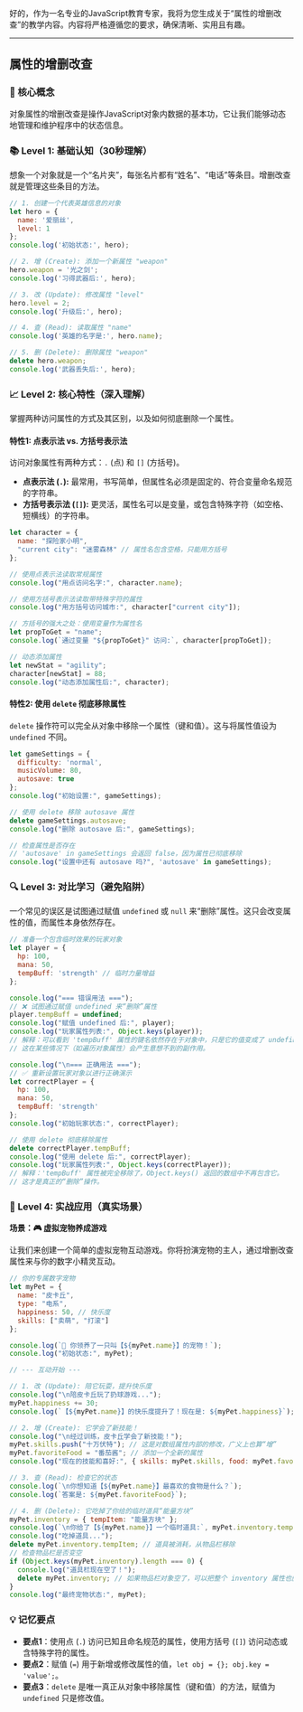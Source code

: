 好的，作为一名专业的JavaScript教育专家，我将为您生成关于“属性的增删改查”的教学内容。内容将严格遵循您的要求，确保清晰、实用且有趣。

---

## 属性的增删改查

### 🎯 核心概念
对象属性的增删改查是操作JavaScript对象内数据的基本功，它让我们能够动态地管理和维护程序中的状态信息。

### 📚 Level 1: 基础认知（30秒理解）
想象一个对象就是一个“名片夹”，每张名片都有“姓名”、“电话”等条目。增删改查就是管理这些条目的方法。

```javascript
// 1. 创建一个代表英雄信息的对象
let hero = {
  name: '爱丽丝',
  level: 1
};
console.log('初始状态:', hero);

// 2. 增 (Create): 添加一个新属性 "weapon"
hero.weapon = '光之剑';
console.log('习得武器后:', hero);

// 3. 改 (Update): 修改属性 "level"
hero.level = 2;
console.log('升级后:', hero);

// 4. 查 (Read): 读取属性 "name"
console.log('英雄的名字是:', hero.name);

// 5. 删 (Delete): 删除属性 "weapon"
delete hero.weapon;
console.log('武器丢失后:', hero);
```

### 📈 Level 2: 核心特性（深入理解）
掌握两种访问属性的方式及其区别，以及如何彻底删除一个属性。

#### 特性1: 点表示法 vs. 方括号表示法
访问对象属性有两种方式：`.` (点) 和 `[]` (方括号)。

- **点表示法 (`.`):** 最常用，书写简单，但属性名必须是固定的、符合变量命名规范的字符串。
- **方括号表示法 (`[]`):** 更灵活，属性名可以是变量，或包含特殊字符（如空格、短横线）的字符串。

```javascript
let character = {
  name: "探险家小明",
  "current city": "迷雾森林" // 属性名包含空格，只能用方括号
};

// 使用点表示法读取常规属性
console.log("用点访问名字:", character.name);

// 使用方括号表示法读取带特殊字符的属性
console.log("用方括号访问城市:", character["current city"]);

// 方括号的强大之处：使用变量作为属性名
let propToGet = "name";
console.log(`通过变量 "${propToGet}" 访问:`, character[propToGet]);

// 动态添加属性
let newStat = "agility";
character[newStat] = 88;
console.log("动态添加属性后:", character);
```

#### 特性2: 使用 `delete` 彻底移除属性
`delete` 操作符可以完全从对象中移除一个属性（键和值）。这与将属性值设为 `undefined` 不同。

```javascript
let gameSettings = {
  difficulty: 'normal',
  musicVolume: 80,
  autosave: true
};
console.log("初始设置:", gameSettings);

// 使用 delete 移除 autosave 属性
delete gameSettings.autosave;
console.log("删除 autosave 后:", gameSettings);

// 检查属性是否存在
// 'autosave' in gameSettings 会返回 false，因为属性已彻底移除
console.log("设置中还有 autosave 吗?", 'autosave' in gameSettings); 
```

### 🔍 Level 3: 对比学习（避免陷阱）
一个常见的误区是试图通过赋值 `undefined` 或 `null` 来“删除”属性。这只会改变属性的值，而属性本身依然存在。

```javascript
// 准备一个包含临时效果的玩家对象
let player = {
  hp: 100,
  mana: 50,
  tempBuff: 'strength' // 临时力量增益
};

console.log("=== 错误用法 ===");
// ❌ 试图通过赋值 undefined 来“删除”属性
player.tempBuff = undefined;
console.log("赋值 undefined 后:", player);
console.log("玩家属性列表:", Object.keys(player));
// 解释：可以看到 'tempBuff' 属性的键名依然存在于对象中，只是它的值变成了 undefined。
// 这在某些情况下（如遍历对象属性）会产生意想不到的副作用。

console.log("\n=== 正确用法 ===");
// ✅ 重新设置玩家对象以进行正确演示
let correctPlayer = {
  hp: 100,
  mana: 50,
  tempBuff: 'strength'
};
console.log("初始玩家状态:", correctPlayer);

// 使用 delete 彻底移除属性
delete correctPlayer.tempBuff;
console.log("使用 delete 后:", correctPlayer);
console.log("玩家属性列表:", Object.keys(correctPlayer));
// 解释：'tempBuff' 属性被完全移除了，Object.keys() 返回的数组中不再包含它。
// 这才是真正的“删除”操作。
```

### 🚀 Level 4: 实战应用（真实场景）
**场景：🎮 虚拟宠物养成游戏**

让我们来创建一个简单的虚拟宠物互动游戏。你将扮演宠物的主人，通过增删改查属性来与你的数字小精灵互动。

```javascript
// 你的专属数字宠物
let myPet = {
  name: "皮卡丘",
  type: "电系",
  happiness: 50, // 快乐度
  skills: ["卖萌", "打滚"]
};

console.log(`🌟 你领养了一只叫【${myPet.name}】的宠物！`);
console.log("初始状态:", myPet);

// --- 互动开始 ---

// 1. 改 (Update): 陪它玩耍，提升快乐度
console.log("\n陪皮卡丘玩了扔球游戏...");
myPet.happiness += 30;
console.log(`【${myPet.name}】的快乐度提升了！现在是: ${myPet.happiness}`);

// 2. 增 (Create): 它学会了新技能！
console.log("\n经过训练，皮卡丘学会了新技能！");
myPet.skills.push("十万伏特"); // 这是对数组属性内部的修改，广义上也算“增”
myPet.favoriteFood = "番茄酱"; // 添加一个全新的属性
console.log("现在的技能和喜好:", { skills: myPet.skills, food: myPet.favoriteFood });

// 3. 查 (Read): 检查它的状态
console.log(`\n你想知道【${myPet.name}】最喜欢的食物是什么？`);
console.log(`答案是: ${myPet.favoriteFood}`);

// 4. 删 (Delete): 它吃掉了你给的临时道具“能量方块”
myPet.inventory = { tempItem: "能量方块" };
console.log(`\n你给了【${myPet.name}】一个临时道具:`, myPet.inventory.tempItem);
console.log("吃掉道具...");
delete myPet.inventory.tempItem; // 道具被消耗，从物品栏移除
// 检查物品栏是否变空
if (Object.keys(myPet.inventory).length === 0) {
  console.log("道具栏现在空了！");
  delete myPet.inventory; // 如果物品栏对象空了，可以把整个 inventory 属性也删掉
}
console.log("最终宠物状态:", myPet);
```

### 💡 记忆要点
- **要点1**：使用点 (`.`) 访问已知且命名规范的属性，使用方括号 (`[]`) 访问动态或含特殊字符的属性。
- **要点2**：赋值 (`=`) 用于新增或修改属性的值，`let obj = {}; obj.key = 'value';`。
- **要点3**：`delete` 是唯一真正从对象中移除属性（键和值）的方法，赋值为 `undefined` 只是修改值。

<!--
metadata:
  syntax: ["let", "const", "delete"]
  pattern: []
  api: ["console.log", "Object.keys"]
  concept: ["object-properties", "crud"]
  difficulty: basic
  dependencies: ["无"]
  related: []
-->